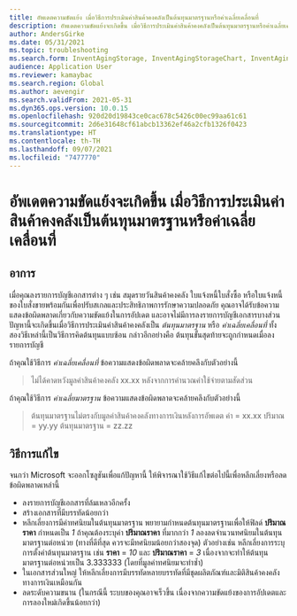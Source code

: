 ```yaml
---
title: อัพเดตความขัดแย้ง เมื่อวิธีการประเมินค่าสินค้าคงคลังเป็นต้นทุนมาตรฐานหรือค่าเฉลี่ยเคลื่อนที่
description: อัพเดตความขัดแย้งจะเกิดขึ้น เมื่อวิธีการประเมินค่าสินค้าคงคลังเป็นต้นทุนมาตรฐานหรือค่าเฉลี่ยเคลื่อนที่
author: AndersGirke
ms.date: 05/31/2021
ms.topic: troubleshooting
ms.search.form: InventAgingStorage, InventAgingStorageChart, InventAgingStorageDetails, InventValueProcess, InventValueReportSetup, InventClosing
audience: Application User
ms.reviewer: kamaybac
ms.search.region: Global
ms.author: aevengir
ms.search.validFrom: 2021-05-31
ms.dyn365.ops.version: 10.0.15
ms.openlocfilehash: 920d20d19843ce0cac678c5426c00ec99aa61c61
ms.sourcegitcommit: 2d6e31648cf61abcb13362ef46a2cfb1326f0423
ms.translationtype: HT
ms.contentlocale: th-TH
ms.lasthandoff: 09/07/2021
ms.locfileid: "7477770"
---
```

# <a name="an-update-conflict-occurs-when-the-inventory-valuation-method-is-either-standard-cost-or-moving-average"></a>อัพเดตความขัดแย้งจะเกิดขึ้น เมื่อวิธีการประเมินค่าสินค้าคงคลังเป็นต้นทุนมาตรฐานหรือค่าเฉลี่ยเคลื่อนที่

## <a name="symptoms"></a>อาการ

เมื่อคุณลงรายการบัญชีเอกสารต่าง ๆ เช่น สมุดรายวันสินค้าคงคลัง ใบแจ้งหนี้ใบสั่งซื้อ หรือใบแจ้งหนี้ของใบสั่งขายพร้อมกันเพื่อปรับสเกลและประสิทธิภาพการรักษาความปลอดภัย คุณอาจได้รับข้อความแสดงข้อผิดพลาดเกี่ยวกับความขัดแย้งในการอัปเดต และอาจไม่มีการลงรายการบัญชีเอกสารบางส่วน ปัญหานี้จะเกิดขึ้นเมื่อวิธีการประเมินค่าสินค้าคงคลังเป็น *ต้นทุนมาตรฐาน* หรือ *ค่าเฉลี่ยเคลื่อนที่* ทั้งสองวิธีเหล่านี้เป็นวิธีการคิดต้นทุนแบบซ้อน กล่าวอีกอย่างคือ ต้นทุนขั้นสุดท้ายจะถูกกําหนดเมื่อลงรายการบัญชี

ถ้าคุณใช้วิธีการ *ค่าเฉลี่ยเคลื่อนที่* ข้อความแสดงข้อผิดพลาดจะคล้ายคลึงกับตัวอย่างนี้

> ไม่ได้คาดหวังมูลค่าสินค้าคงคลัง xx.xx หลังจากการคํานวณค่าใช้จ่ายตามสัดส่วน

ถ้าคุณใช้วิธีการ *ค่าเฉลี่ยมาตรฐาน* ข้อความแสดงข้อผิดพลาดจะคล้ายคลึงกับตัวอย่างนี้

> ต้นทุนมาตรฐานไม่ตรงกับมูลค่าสินค้าคงคลังทางการเงินหลังการอัพเดต ค่า = xx.xx ปริมาณ = yy.yy ต้นทุนมาตรฐาน = zz.zz

## <a name="workaround"></a>วิธีการแก้ไข

จนกว่า Microsoft จะออกโซลูชันเพื่อแก้ปัญหานี้ ให้พิจารณาใช้วิธีแก้ไขต่อไปนี้เพื่อหลีกเลี่ยงหรือลดข้อผิดพลาดเหล่านี้

- ลงรายการบัญชีเอกสารที่ล้มเหลวอีกครั้ง
- สร้างเอกสารที่มีบรรทัดน้อยกว่า
- หลีกเลี่ยงการมีค่าทศนิยมในต้นทุนมาตรฐาน พยายามกําหนดต้นทุนมาตรฐานเพื่อให้ฟิลด์ **ปริมาณราคา** กําหนดเป็น *1* ถ้าคุณต้องระบุค่า **ปริมาณราคา** ที่มากกว่า *1* ลองลดจํานวนทศนิยมในต้นทุนมาตรฐานต่อหน่วย (ทางที่ดีที่สุด ควรจะมีทศนิยมน้อยกว่าสองจุด) ตัวอย่างเช่น หลีกเลี่ยงการระบุการตั้งค่าต้นทุนมาตรฐาน เช่น **ราคา** = *10* และ **ปริมาณราคา** = *3* เนื่องจากจะทําให้ต้นทุนมาตรฐานต่อหน่วยเป็น 3.333333 (โดยที่มูลค่าทศนิยมจะทําซ้ำ)
- ในเอกสารส่วนใหญ่ ให้หลีกเลี่ยงการมีบรรทัดหลายบรรทัดที่มีชุดผลิตภัณฑ์และมิติสินค้าคงคลังทางการเงินเหมือนกัน
- ลดระดับความขนาน (ในกรณีนี้ ระบบของคุณอาจเร็วขึ้น เนื่องจากความขัดแย้งของการอัปเดตและการลองใหม่เกิดขึ้นน้อยกว่า)
